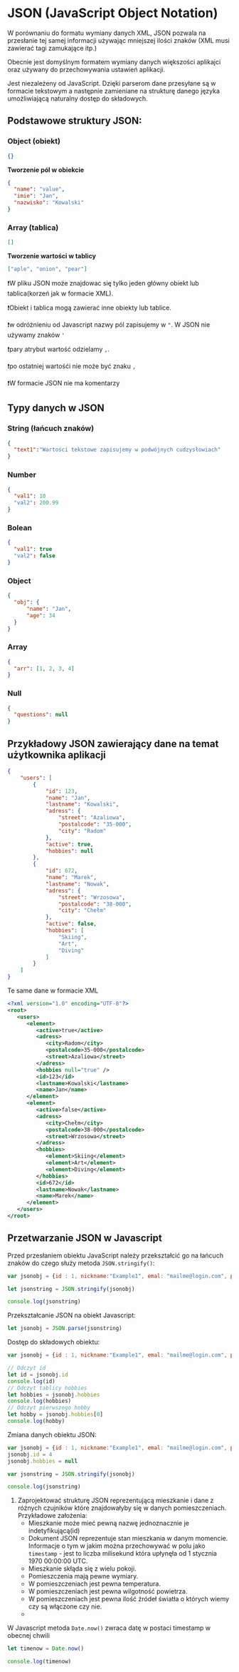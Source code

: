 # JSON (JavaScript Object Notation)

W porównaniu do formatu wymiany danych XML, JSON pozwala na przesłanie tej samej informacji używając mniejszej ilości znaków (XML musi zawierać tagi zamukające itp.)

Obecnie jest domyślnym formatem wymiany danych większości aplikajci oraz używany do przechowywania ustawień aplikacji.

Jest niezależeny od JavaScript. Dzięki parserom dane przesyłane są w formacie tekstowym a następnie zamieniane na strukturę danego języka umożliwiającą naturalny dostęp do składowych.

## Podstawowe struktury JSON:

### Object (obiekt)
```JSON
{}
```
**Tworzenie pól w obiekcie** 
```JSON
{
  "name": "value",
  "imie": "Jan",
  "nazwisko": "Kowalski"
}
```

### Array (tablica)

```JSON
[]
```
**Tworzenie wartości w tablicy**
```JSON
["aple", "onion", "pear"]
```

❗W pliku JSON może znajdowac się tylko jeden główny obiekt lub tablica(korzeń jak w formacie XML).

❗Obiekt i tablica mogą zawierać inne obiekty lub tablice.

❗w odróżnieniu od Javascript nazwy pól zapisujemy w `"`. W JSON nie używamy znaków `'`

❗pary atrybut wartość odzielamy `,`.

❗po ostatniej wartośći nie może być znaku `,`

❗W formacie JSON nie ma komentarzy

## Typy danych w JSON

### String (łańcuch znaków)

```JSON
{
  "text1":"Wartości tekstowe zapisujemy w podwójnych cudzysłowiach"
}
```

### Number

```JSON
{
  "val1": 10
  "val2": 200.99
}
```

### Bolean

```JSON
{
  "val1": true
  "val2": false
}
```
### Object

```JSON
{
  "obj": {
      "name": "Jan",
      "age": 34
  }
}
```

### Array
```JSON
{
  "arr": [1, 2, 3, 4]
}
```

### Null
```JSON
{
  "questions": null
}
```

## Przykładowy JSON zawierający dane na temat użytkownika aplikacji
```JSON
{
    "users": [
        {
            "id": 123,
            "name": "Jan",
            "lastname": "Kowalski",
            "adress": {
                "street": "Azaliowa",
                "postalcode": "35-000",
                "city": "Radom"
            },
            "active": true,
            "hobbies": null
        },
        {
            "id": 672,
            "name": "Marek",
            "lastname": "Nowak",
            "adress": {
                "street": "Wrzosowa",
                "postalcode": "38-000",
                "city": "Chełm"
            },
            "active": false,
            "hobbies": [
                "Skiing",
                "Art",
                "Diving"
            ]
        }
    ]
}
```

Te same dane w formacie XML
```XML
<?xml version="1.0" encoding="UTF-8"?>
<root>
   <users>
      <element>
         <active>true</active>
         <adress>
            <city>Radom</city>
            <postalcode>35-000</postalcode>
            <street>Azaliowa</street>
         </adress>
         <hobbies null="true" />
         <id>123</id>
         <lastname>Kowalski</lastname>
         <name>Jan</name>
      </element>
      <element>
         <active>false</active>
         <adress>
            <city>Chełm</city>
            <postalcode>38-000</postalcode>
            <street>Wrzosowa</street>
         </adress>
         <hobbies>
            <element>Skiing</element>
            <element>Art</element>
            <element>Diving</element>
         </hobbies>
         <id>672</id>
         <lastname>Nowak</lastname>
         <name>Marek</name>
      </element>
   </users>
</root>
```

## Przetwarzanie JSON w Javascript

Przed przesłaniem obiektu JavaScript należy przekształcić go na łańcuch znaków do czego służy metoda `JSON.stringify()`:
```Javascript
var jsonobj = {id : 1, nickname:"Example1", emal: "mailme@login.com", password:"123456"}

let jsonstring = JSON.stringify(jsonobj)

console.log(jsonstring)
```
Przekształcanie JSON na obiekt Javascript:
```Javascript
let jsonobj = JSON.parse(jsonstring)
```
Dostęp do składowych obiektu:
```Javascript
var jsonobj = {id : 1, nickname:"Example1", emal: "mailme@login.com", password:"123456", hobbies:["Skiing","Cooking","Rafting"]}

// Odczyt id
let id = jsonobj.id
console.log(id)
// Odczyt tablicy hobbies
let hobbies = jsonobj.hobbies
console.log(hobbies)
// Odczyt pierwszego hobby
let hobby = jsonobj.hobbies[0]
console.log(hobby)
```

Zmiana danych obiektu JSON:
```Javascript
var jsonobj = {id : 1, nickname:"Example1", emal: "mailme@login.com", password:"123456", hobbies:["Skiing","Cooking","Rafting"]}
jsonobj.id = 4
jsonobj.hobbies = null

var jsonstring = JSON.stringify(jsonobj)

console.log(jsonstring)
```

1. Zaprojektować strukturę JSON reprezentującą mieszkanie i dane z różnych czujników które znajdowałyby się w danych pomieszczeniach. Przykładowe założenia:
    - Mieszkanie może mieć pewną nazwę jednoznacznie je indetyfikującą(id)
    - Dokument JSON reprezentuje stan mieszkania w danym momencie. Informacje o tym w jakim można przechowywać w polu jako `timestamp` - jest to liczba milisekund która upłynęła od 1 stycznia 1970 00:00:00 UTC.
    - Mieszkanie skłąda się z wielu pokoji.
    - Pomieszczenia mają pewne wymiary.
    - W pomieszczeniach jest pewna temperatura.
    - W pomieszczeniach jest pewna wilgotność powietrza.
    - W pomieszczeniach jest pewna ilość źródeł światła o których wiemy czy są włączone czy nie.
    - 





W Javascript metoda `Date.now()` zwraca datę w postaci timestamp w obecnej chwili
```Javascript
let timenow = Date.now()

console.log(timenow)
```
